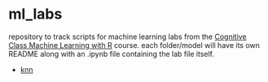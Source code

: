 # ml_labs

repository to track scripts for machine learning labs from the [Cognitive Class Machine Learning with R](https://cognitiveclass.ai/courses/machine-learning-r) course. each folder/model will have its own README along with an .ipynb file containing the lab file itself.

- [knn](https://github.com/chadallison/ml_labs/tree/main/knn)

